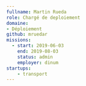 ```yaml
---
fullname: Martin Rueda
role: Chargé de deploiement
domaine:
- Déploiement
github: mruedar
missions:
  - start: 2019-06-03
    end: 2019-08-03
    status: admin
    employer: dinum
startups:
    - transport
---
```

